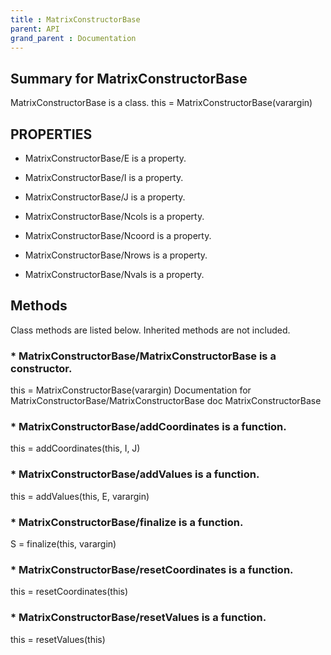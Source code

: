 ```yaml
---
title : MatrixConstructorBase
parent: API
grand_parent : Documentation
---
```

## Summary for MatrixConstructorBase
MatrixConstructorBase is a class.
this = MatrixConstructorBase(varargin)
## PROPERTIES
* MatrixConstructorBase/E is a property.

* MatrixConstructorBase/I is a property.

* MatrixConstructorBase/J is a property.

* MatrixConstructorBase/Ncols is a property.

* MatrixConstructorBase/Ncoord is a property.

* MatrixConstructorBase/Nrows is a property.

* MatrixConstructorBase/Nvals is a property.

## Methods
Class methods are listed below. Inherited methods are not included.
### * MatrixConstructorBase/MatrixConstructorBase is a constructor.
this = MatrixConstructorBase(varargin)
Documentation for MatrixConstructorBase/MatrixConstructorBase
doc MatrixConstructorBase

### * MatrixConstructorBase/addCoordinates is a function.
this = addCoordinates(this, I, J)

### * MatrixConstructorBase/addValues is a function.
this = addValues(this, E, varargin)

### * MatrixConstructorBase/finalize is a function.
S = finalize(this, varargin)

### * MatrixConstructorBase/resetCoordinates is a function.
this = resetCoordinates(this)

### * MatrixConstructorBase/resetValues is a function.
this = resetValues(this)

